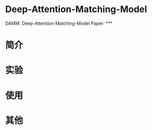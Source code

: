 # Deep-Attention-Matching-Model

DAMM: Deep-Attention-Matching-Model
Paper: ***

# 简介

# 实验

# 使用

# 其他